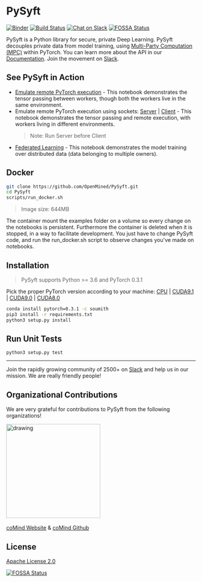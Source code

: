 # PySyft

[![Binder](https://mybinder.org/badge.svg)](https://mybinder.org/v2/gh/OpenMined/PySyft/master)
[![Build Status](https://travis-ci.org/OpenMined/PySyft.svg?branch=master)](https://travis-ci.org/OpenMined/PySyft)
[![Chat on Slack](https://img.shields.io/badge/chat-on%20slack-7A5979.svg)](https://openmined.slack.com/messages/team_pysyft)
[![FOSSA Status](https://app.fossa.io/api/projects/git%2Bgithub.com%2Fmatthew-mcateer%2FPySyft.svg?type=small)](https://app.fossa.io/projects/git%2Bgithub.com%2Fmatthew-mcateer%2FPySyft?ref=badge_small)

PySyft is a Python library for secure, private Deep Learning. PySyft decouples private data from model training, using [Multi-Party Computation (MPC)](https://en.wikipedia.org/wiki/Secure_multi-party_computation) within PyTorch. You can learn more about the API in our [Documentation](https://openmined.github.io/PySyft/_build/html/index.html).
Join the movement on [Slack](http://slack.openmined.org/).

## See PySyft in Action

- [Emulate remote PyTorch execution](https://colab.research.google.com/drive/1vsgH0ydHyel5VRAxO2yhRQfXYUuIYkp5) - This notebook demonstrates the tensor passing between workers, though both the workers live in the same environment.
- Emulate remote PyTorch execution using sockets: [Server](https://colab.research.google.com/drive/1-Jb_E_nDuBGHIJ_psI95k-ukh-P_aly-#scrollTo=lrcghOJOWGHw) | [Client](https://colab.research.google.com/drive/1Je1rk7olA9uTWWaqvvt4_gXf7yX1rTBm) - This notebook demonstrates the tensor passing and remote execution, with workers living in different environments.
  > Note: Run Server before Client
- [Federated Learning](https://colab.research.google.com/drive/1F3ALlA3ogfeeVXuwQwVoX4PimzTDJhPy#scrollTo=PTCvX6H9JDCt) - This notebook demonstrates the model training over distributed data (data belonging to multiple owners).

## Docker

```bash
git clone https://github.com/OpenMined/PySyft.git
cd PySyft
scripts/run_docker.sh
```

> Image size: 644MB

The container mount the examples folder on a volume so every change on the notebooks is persistent.
Furthermore the container is deleted when it is stopped, in a way to facilitate development. You just have to change PySyft code, and run the run_docker.sh script to observe changes you've made on notebooks.

## Installation

> PySyft supports Python >= 3.6 and PyTorch 0.3.1

Pick the proper PyTorch version according to your machine: [CPU](http://download.pytorch.org/whl/cpu/torch-0.3.1-cp36-cp36m-linux_x86_64.whl) | [CUDA9.1](http://download.pytorch.org/whl/cu91/torch-0.3.1-cp36-cp36m-linux_x86_64.whl) | [CUDA9.0](http://download.pytorch.org/whl/cu90/torch-0.3.1-cp36-cp36m-linux_x86_64.whl) | [CUDA8.0](http://download.pytorch.org/whl/cu80/torch-0.3.1-cp36-cp36m-linux_x86_64.whl)

```bash
conda install pytorch=0.3.1 -c soumith
pip3 install -r requirements.txt
python3 setup.py install
```

## Run Unit Tests

```
python3 setup.py test
```

---

Join the rapidly growing community of 2500+ on [Slack](http://slack.openmined.org) and help us in our mission. We are really friendly people!

## Organizational Contributions

We are very grateful for contributions to PySyft from the following organizations!

<div>
<img src="https://raw.githubusercontent.com/coMindOrg/federated-averaging-tutorials/master/images/comindorg_logo.png" alt="drawing" width="250"/><br /><br />
  <a href="https://comind.org/">coMind Website</a> & 
  <a href="https://github.com/coMindOrg/federated-averaging-tutorials">coMind Github</a>
</div>


## License

[Apache License 2.0](https://github.com/OpenMined/PySyft/blob/master/LICENSE)

[![FOSSA Status](https://app.fossa.io/api/projects/git%2Bgithub.com%2Fmatthew-mcateer%2FPySyft.svg?type=large)](https://app.fossa.io/projects/git%2Bgithub.com%2Fmatthew-mcateer%2FPySyft?ref=badge_large)
